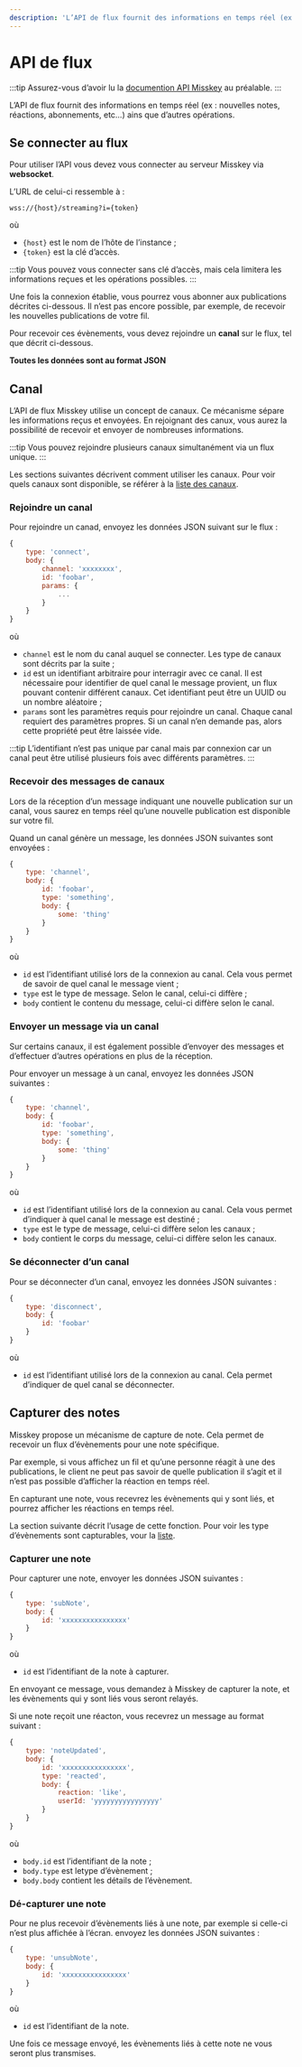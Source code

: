 ```yaml
---
description: 'L’API de flux fournit des informations en temps réel (ex : nouvelles notes, réactions, abonnements, etc…) ainsi que d’autres opérations.'
---
```


# API de flux

:::tip
Assurez-vous d’avoir lu la [documention API Misskey](../index.md) au préalable.
:::

L’API de flux fournit des informations en temps réel (ex : nouvelles notes, réactions, abonnements, etc…) ains que d’autres opérations.

## Se connecter au flux

Pour utiliser l’API vous devez vous connecter au serveur Misskey via **websocket**.

L’URL de celui-ci ressemble à :

```:no-line-numbers
wss://{host}/streaming?i={token}
```

où

- `{host}` est le nom de l’hôte de l’instance ;
- `{token}` est la clé d’accès.

:::tip
Vous pouvez vous connecter sans clé d’accès, mais cela limitera les informations reçues et les opérations possibles.
:::

Une fois la connexion établie, vous pourrez vous abonner aux publications décrites ci-dessous. Il n’est pas encore possible, par exemple, de recevoir les nouvelles publications de votre fil.

Pour recevoir ces évènements, vous devez rejoindre un **canal** sur le flux, tel que décrit ci-dessous.

**Toutes les données sont au format JSON**

## Canal

L’API de flux Misskey utilise un concept de canaux. Ce mécanisme sépare les informations reçus et envoyées.
En rejoignant des canux, vous aurez la possibilité de recevoir et envoyer de nombreuses informations.

:::tip
Vous pouvez rejoindre plusieurs canaux simultanément via un flux unique.
:::

Les sections suivantes décrivent comment utiliser les canaux. Pour voir quels canaux sont disponible, se référer à la [liste des canaux](./channel/index.md).

### Rejoindre un canal

Pour rejoindre un canad, envoyez les données JSON suivant sur le flux :

```js
{
	type: 'connect',
	body: {
		channel: 'xxxxxxxx',
		id: 'foobar',
		params: {
			...
		}
	}
}
```

où

- `channel` est le nom du canal auquel se connecter. Les type de canaux sont décrits par la suite ;
- `id` est un identifiant arbitraire pour interragir avec ce canal. Il est nécessaire pour identifier de quel canal le message provient, un flux pouvant contenir différent canaux. Cet identifiant peut être un UUID ou un nombre aléatoire ;
- `params` sont les paramètres requis pour rejoindre un canal. Chaque canal requiert des paramètres propres. Si un canal n’en demande pas, alors cette propriété peut être laissée vide.

:::tip
L’identifiant n’est pas unique par canal mais par connexion car un canal peut être utilisé plusieurs fois avec différents paramètres.
:::

### Recevoir des messages de canaux

Lors de la réception d’un message indiquant une nouvelle publication sur un canal, vous saurez en temps réel qu’une nouvelle publication est disponible sur votre fil.

Quand un canal génère un message, les données JSON suivantes sont envoyées :

```js
{
	type: 'channel',
	body: {
		id: 'foobar',
		type: 'something',
		body: {
			some: 'thing'
		}
	}
}
```

où

- `id` est l’identifiant utilisé lors de la connexion au canal. Cela vous permet de savoir de quel canal le message vient ;
- `type` est le type de message. Selon le canal, celui-ci diffère ;
- `body` contient le contenu du message, celui-ci diffère selon le canal.

### Envoyer un message via un canal

Sur certains canaux, il est également possible d’envoyer des messages et d’effectuer d’autres opérations en plus de la réception.

Pour envoyer un message à un canal, envoyez les données JSON suivantes :

```js
{
	type: 'channel',
	body: {
		id: 'foobar',
		type: 'something',
		body: {
			some: 'thing'
		}
	}
}
```

où

- `id` est l’identifiant utilisé lors de la connexion au canal. Cela vous permet d’indiquer à quel canal le message est destiné ;
- `type` est le type de message, celui-ci diffère selon les canaux ;
- `body` contient le corps du message, celui-ci diffère selon les canaux.

### Se déconnecter d’un canal

Pour se déconnecter d’un canal, envoyez les données JSON suivantes :

```js
{
	type: 'disconnect',
	body: {
		id: 'foobar'
	}
}
```

où

- `id` est l’identifiant utilisé lors de la connexion au canal. Cela permet d’indiquer de quel canal se déconnecter.

## Capturer des notes

Misskey propose un mécanisme de capture de note. Cela permet de recevoir un flux d’évènements pour une note spécifique.

Par exemple, si vous affichez un fil et qu’une personne réagit à une des publications, le client ne peut pas savoir de quelle publication il s’agit et il n’est pas possible d’afficher la réaction en temps réel.

En capturant une note, vous recevrez les évènements qui y sont liés, et pourrez afficher les réactions en temps réel.

La section suivante décrit l’usage de cette fonction. Pour voir les type d’évènements sont capturables, vour la [liste](./note-capture-events.md).

### Capturer une note

Pour capturer une note, envoyer les données JSON suivantes :

```js
{
	type: 'subNote',
	body: {
		id: 'xxxxxxxxxxxxxxxx'
	}
}
```

où

- `id` est l’identifiant de la note à capturer.

En envoyant ce message, vous demandez à Misskey de capturer la note, et les évènements qui y sont liés vous seront relayés.

Si une note reçoit une réacton, vous recevrez un message au format suivant :

```js
{
	type: 'noteUpdated',
	body: {
		id: 'xxxxxxxxxxxxxxxx',
		type: 'reacted',
		body: {
			reaction: 'like',
			userId: 'yyyyyyyyyyyyyyyy'
		}
	}
}
```

où

- `body.id` est l’identifiant de la note ;
- `body.type` est letype d’évènement ;
- `body.body` contient les détails de l’évènement.

### Dé-capturer une note

Pour ne plus recevoir d’évènements liés à une note, par exemple si celle-ci n’est plus affichée à l’écran. envoyez les données JSON suivantes :

```js
{
	type: 'unsubNote',
	body: {
		id: 'xxxxxxxxxxxxxxxx'
	}
}
```

où

- `id` est l’identifiant de la note.

Une fois ce message envoyé, les évènements liés à cette note ne vous seront plus transmises.
